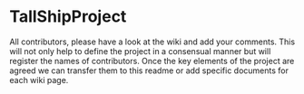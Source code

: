 TallShipProject
=================

All contributors, please have a look at the wiki and add your comments. This will not only help to define the project in a consensual manner but will register the names of contributors.
Once the key elements of the project are agreed we can transfer them to this readme or add specific documents for each wiki page.
